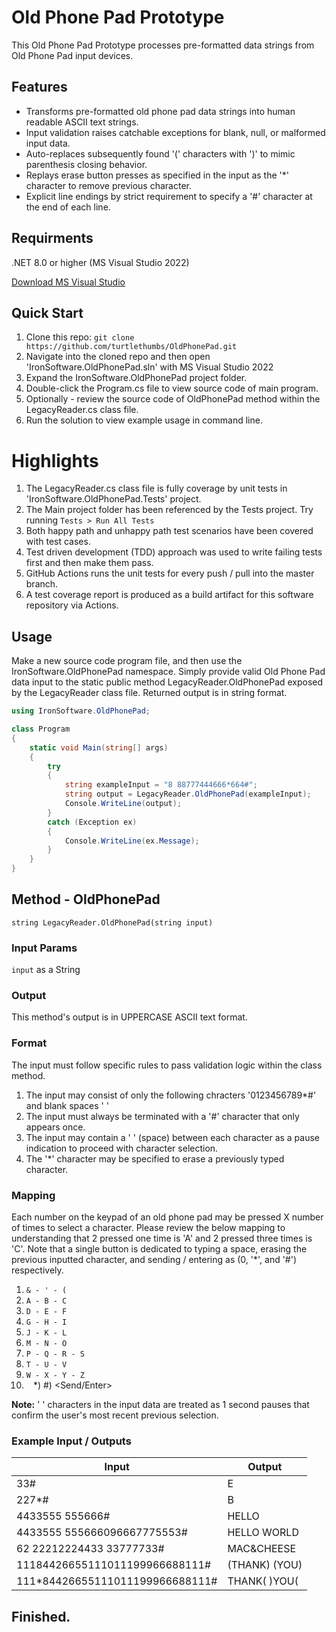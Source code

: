# Old Phone Pad Prototype

This Old Phone Pad Prototype processes pre-formatted data strings from Old Phone Pad input devices.

## Features

- Transforms pre-formatted old phone pad data strings into human readable ASCII text strings.
- Input validation raises catchable exceptions for blank, null, or malformed input data.
- Auto-replaces subsequently found '(' characters with ')' to mimic parenthesis closing behavior.
- Replays erase button presses as specified in the input as the '*' character to remove previous character.
- Explicit line endings by strict requirement to specify a '#' character at the end of each line.

## Requirments

.NET 8.0 or higher (MS Visual Studio 2022)

[Download MS Visual Studio](https://visualstudio.microsoft.com/downloads/)

## Quick Start

1. Clone this repo: `git clone https://github.com/turtlethumbs/OldPhonePad.git`
2. Navigate into the cloned repo and then open 'IronSoftware.OldPhonePad.sln' with MS Visual Studio 2022
3. Expand the IronSoftware.OldPhonePad project folder.
4. Double-click the Program.cs file to view source code of main program.
5. Optionally - review the source code of OldPhonePad method within the LegacyReader.cs class file.
6. Run the solution to view example usage in command line.

# Highlights

1. The LegacyReader.cs class file is fully coverage by unit tests in 'IronSoftware.OldPhonePad.Tests' project.
2. The Main project folder has been referenced by the Tests project. Try running `Tests > Run All Tests`
3. Both happy path and unhappy path test scenarios have been covered with test cases.
4. Test driven development (TDD) approach was used to write failing tests first and then make them pass.
5. GitHub Actions runs the unit tests for every push / pull into the master branch.
6. A test coverage report is produced as a build artifact for this software repository via Actions.

## Usage

Make a new source code program file, and then use the IronSoftware.OldPhonePad namespace. Simply provide valid Old Phone Pad data input to the static public method LegacyReader.OldPhonePad exposed by the LegacyReader class file. Returned output is in string format.

```csharp
using IronSoftware.OldPhonePad;

class Program
{
    static void Main(string[] args)
    {
        try
        {
            string exampleInput = "8 88777444666*664#";
            string output = LegacyReader.OldPhonePad(exampleInput);
            Console.WriteLine(output);
        }
        catch (Exception ex)
        {
            Console.WriteLine(ex.Message);
        }
    }
}

```

## Method - OldPhonePad

`string LegacyReader.OldPhonePad(string input)`

### Input Params

`input` as a String 

### Output

This method's output is in UPPERCASE ASCII text format.

### Format

The input must follow specific rules to pass validation logic within the class method.

1) The input may consist of only the following chracters '0123456789*#' and blank spaces ' '
2) The input must always be terminated with a '#' character that only appears once.
3) The input may contain a ' ' (space) between each character as a pause indication to proceed with character selection.
4) The '*' character may be specified to erase a previously typed character.

### Mapping

Each number on the keypad of an old phone pad may be pressed X number of times to select a character. Please review the below mapping to understanding that 2 pressed one time is 'A' and 2 pressed three times is 'C'. Note that a single button is dedicated to typing a space, erasing the previous inputted character, and sending / entering as (0, '*', and '#') respectively.

1) `& - ' - (`
2) `A - B - C`
3) `D - E - F`
4) `G - H - I`
5) `J - K - L`
6) `M - N - O`
7) `P - Q - R - S`
8) `T - U - V`
9) `W - X - Y - Z`
0) ` `
*) <Erase>
#) <Send/Enter>

**Note:** ' ' characters in the input data are treated as 1 second pauses that confirm the user's most recent previous selection.

### Example Input / Outputs

| Input | Output |
|-------|--------|
| 33#   | E      |
| 227*# | B      |
| 4433555 555666# | HELLO |
| 4433555 555666096667775553# | HELLO WORLD |
| 62 22212224433 33777733# | MAC&CHEESE |
| 11184426655111011199966688111# | (THANK) (YOU) |
| 111*84426655111011199966688111# | THANK( )YOU( |

## Finished.